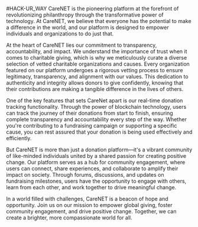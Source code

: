 #HACK-UR_WAY
CareNET is the pioneering platform at the forefront of revolutionizing philanthropy through the transformative power of technology. At CareNET, we believe that everyone has the potential to make a difference in the world, and our platform is designed to empower individuals and organizations to do just that.

At the heart of CareNET lies our commitment to transparency, accountability, and impact. We understand the importance of trust when it comes to charitable giving, which is why we meticulously curate a diverse selection of vetted charitable organizations and causes. Every organization featured on our platform undergoes a rigorous vetting process to ensure legitimacy, transparency, and alignment with our values. This dedication to authenticity and integrity allows donors to give confidently, knowing that their contributions are making a tangible difference in the lives of others.

One of the key features that sets CareNet apart is our real-time donation tracking functionality. Through the power of blockchain technology, users can track the journey of their donations from start to finish, ensuring complete transparency and accountability every step of the way. Whether you're contributing to a fundraising campaign or supporting a specific cause, you can rest assured that your donation is being used effectively and efficiently.

But CareNET is more than just a donation platform—it's a vibrant community of like-minded individuals united by a shared passion for creating positive change. Our platform serves as a hub for community engagement, where users can connect, share experiences, and collaborate to amplify their impact on society. Through forums, discussions, and updates on fundraising milestones, users have the opportunity to engage with others, learn from each other, and work together to drive meaningful change.

In a world filled with challenges, CareNET is a beacon of hope and opportunity. Join us on our mission to empower global giving, foster community engagement, and drive positive change. Together, we can create a brighter, more compassionate world for all.
